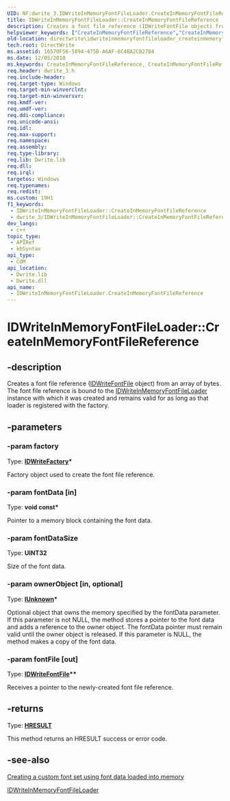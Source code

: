 ```yaml
---
UID: NF:dwrite_3.IDWriteInMemoryFontFileLoader.CreateInMemoryFontFileReference
title: IDWriteInMemoryFontFileLoader::CreateInMemoryFontFileReference (dwrite_3.h)
description: Creates a font file reference (IDWriteFontFile object) from an array of bytes.
helpviewer_keywords: ["CreateInMemoryFontFileReference","CreateInMemoryFontFileReference method [Direct Write]","CreateInMemoryFontFileReference method [Direct Write]","IDWriteInMemoryFontFileLoader interface","IDWriteInMemoryFontFileLoader interface [Direct Write]","CreateInMemoryFontFileReference method","IDWriteInMemoryFontFileLoader.CreateInMemoryFontFileReference","IDWriteInMemoryFontFileLoader::CreateInMemoryFontFileReference","directwrite.idwriteinmemoryfontfileloader_createinmemoryfontfilereference","dwrite_3/IDWriteInMemoryFontFileLoader::CreateInMemoryFontFileReference"]
old-location: directwrite\idwriteinmemoryfontfileloader_createinmemoryfontfilereference.htm
tech.root: DirectWrite
ms.assetid: 16570F56-5894-475B-A6AF-6C4BA2C82784
ms.date: 12/05/2018
ms.keywords: CreateInMemoryFontFileReference, CreateInMemoryFontFileReference method [Direct Write], CreateInMemoryFontFileReference method [Direct Write],IDWriteInMemoryFontFileLoader interface, IDWriteInMemoryFontFileLoader interface [Direct Write],CreateInMemoryFontFileReference method, IDWriteInMemoryFontFileLoader.CreateInMemoryFontFileReference, IDWriteInMemoryFontFileLoader::CreateInMemoryFontFileReference, directwrite.idwriteinmemoryfontfileloader_createinmemoryfontfilereference, dwrite_3/IDWriteInMemoryFontFileLoader::CreateInMemoryFontFileReference
req.header: dwrite_3.h
req.include-header: 
req.target-type: Windows
req.target-min-winverclnt: 
req.target-min-winversvr: 
req.kmdf-ver: 
req.umdf-ver: 
req.ddi-compliance: 
req.unicode-ansi: 
req.idl: 
req.max-support: 
req.namespace: 
req.assembly: 
req.type-library: 
req.lib: Dwrite.lib
req.dll: 
req.irql: 
targetos: Windows
req.typenames: 
req.redist: 
ms.custom: 19H1
f1_keywords:
 - IDWriteInMemoryFontFileLoader::CreateInMemoryFontFileReference
 - dwrite_3/IDWriteInMemoryFontFileLoader::CreateInMemoryFontFileReference
dev_langs:
 - c++
topic_type:
 - APIRef
 - kbSyntax
api_type:
 - COM
api_location:
 - Dwrite.lib
 - Dwrite.dll
api_name:
 - IDWriteInMemoryFontFileLoader.CreateInMemoryFontFileReference
---
```


# IDWriteInMemoryFontFileLoader::CreateInMemoryFontFileReference


## -description

Creates a font file reference (<a href="/windows/win32/api/dwrite/nn-dwrite-idwritefontfile">IDWriteFontFile</a> object) from an array of bytes. The font file reference is bound to the <a href="/windows/win32/api/dwrite_3/nn-dwrite_3-idwriteinmemoryfontfileloader">IDWriteInMemoryFontFileLoader</a> instance with which it was
        created and remains valid for as long as that loader is registered with the factory.

## -parameters

### -param factory

Type: <b><a href="/windows/win32/api/dwrite/nn-dwrite-idwritefactory">IDWriteFactory</a>*</b>

Factory object used to create the font file reference.

### -param fontData [in]

Type: <b>void const*</b>

Pointer to a memory block containing the font data.

### -param fontDataSize

Type: <b>UINT32</b>

Size of the font data.

### -param ownerObject [in, optional]

Type: <b><a href="/windows/win32/api/unknwn/nn-unknwn-iunknown">IUnknown</a>*</b>

Optional object that owns the memory specified by the fontData parameter. If this parameter is not NULL, the method stores a
          pointer to the font data and adds a reference to the owner object. The fontData pointer must remain valid until the owner object is released. If
          this parameter is NULL, the method makes a copy of the font data.

### -param fontFile [out]

Type: <b><a href="/windows/win32/api/dwrite/nn-dwrite-idwritefontfile">IDWriteFontFile</a>**</b>

Receives a pointer to the newly-created font file reference.

## -returns

Type: <b><a href="/windows/win32/com/structure-of-com-error-codes">HRESULT</a></b>

This method returns an HRESULT success or error code.

## -see-also

[Creating a custom font set using font data loaded into memory](/windows/win32/directwrite/custom-font-sets-win10#creating-a-custom-font-set-using-font-data-loaded-into-memory)

<a href="/windows/win32/api/dwrite_3/nn-dwrite_3-idwriteinmemoryfontfileloader">IDWriteInMemoryFontFileLoader</a>

